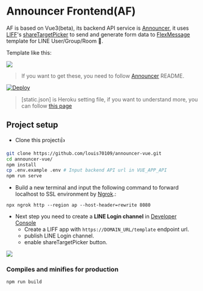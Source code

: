 # Announcer Frontend(AF)

AF is based on Vue3(beta), its backend API service is [Announcer](https://github.com/louis70109/Announcer), it uses [LIFF](https://developers.line.biz/en/reference/liff/)'s [shareTargetPicker](https://developers.line.biz/en/reference/liff/#share-target-picker) to send and generate form data to [FlexMessage](https://developers.line.biz/en/docs/messaging-api/using-flex-messages/) template for LINE User/Group/Room 🙂.

Template like this:

![](https://i.imgur.com/scb0PxL.jpg)

> If you want to get these, you need to follow [Announcer](https://github.com/louis70109/Announcer) README.

[![Deploy](https://www.herokucdn.com/deploy/button.svg)](https://heroku.com/deploy)

> [static.json] is Heroku setting file, if you want to understand more, you can follow [this page](https://elements.heroku.com/buildpacks/heroku/heroku-buildpack-static)

## Project setup

- Clone this project👍

```sh
git clone https://github.com/louis70109/announcer-vue.git
cd announcer-vue/
npm install
cp .env.example .env # Input backend API url in VUE_APP_API
npm run serve
```

- Build a new terminal and input the following command to forward localhost to SSL environment by [Ngrok](https://ngrok.com/).:

```
npx ngrok http --region ap --host-header=rewrite 8080
```

- Next step you need to create a **LINE Login channel** in [Developer Console](https://developers.line.biz/console)
  - Create a LIFF app with `https://DOMAIN_URL/template` endpoint url.
  - publish LINE Login channel.
  - enable shareTargetPicker button.

![](https://i.imgur.com/nm6PKK3.png)

### Compiles and minifies for production

```
npm run build
```
